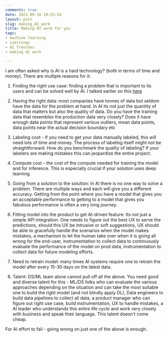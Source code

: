 ```yaml
---
comments: true
date: 2021-09-18 19:25:54
layout: post
slug: making_AI_work
title: Making AI work for you
tags:
- machine learning
- Learnings
- AI Trenches
- making AI work

---
```


I am often asked why is AI is a hard technology? (both in terms of time and money). There are multiple reasons for it: 

1. Finding the right use case: finding a problem that is important to its users and can be solved well by AI. I talked earlier on this [here](https://lnkd.in/eiAYU9eq)

2. Having the right data: most companies have tonnes of data but seldom have the data for the problem at hand. In AI its not just the quantity of data that matters but also the quality of data. Do you have the training data that resembles the production data very closely? Does it have enough data points that represent various outliers, mean data points, data points near the actual decision boundary etc 

3. Labeling cost - If you need to get your data manually labeled, this will need lots of time and money. The process of labeling itself might not be straightforward. How do you benchmark the quality of labeling? If your labelers are making mistakes this can jeopardize the entire project.  

4. Compute cost - the cost of the compute needed for training the model and for inference. This is especially crucial if your solution uses deep learning. 

5. Going from a solution to the solution: In AI there is no one way to solve a problem. There are multiple ways and each will give you a different accuracy. Getting from the point where you have a model that gives you an acceptable performance to getting to a model that gives you fabulous performance is often a very long journey.

6. Fitting model into the product to get AI-driven feature: Its not just a simple API integration. One needs to figure out the best UX to serve the predictions, should this UX be intrusive or soft suggestions, UX should be able to gracefully handle the scenarios when the model makes mistakes, a mechanism to let the human take over when it is going all wrong for the end-user, instrumentation to collect data to continuously evaluate the performance of the model on prod data, instrumentation to collect data for future modeling efforts. 

7. Need to retrain model: many times AI systems require one to retrain the model after every 15-30 days on the latest data. 

8. Talent: DS/ML team alone cannot pull off all the above. You need good and diverse talent for this - ML/DS folks who can evaluate the various approaches depending on the situation and can take the most suitable one to build the right model (and not blindly apply DL), Data engineers to build data pipelines to collect all data, a product manager who can figure out right use case, build instrumentation, UX to handle mistakes, a AI leader who understands this entire life cycle and work very closely with business and speak their language. This talent doesn't come cheap.

For AI effort to fail - going wrong on just one of the above is enough. 
